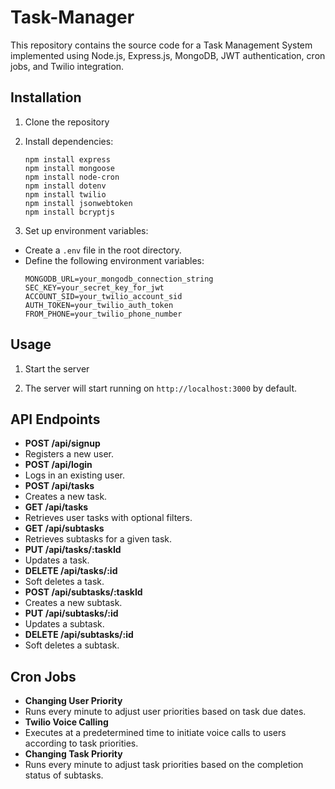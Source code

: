 # Task-Manager

This repository contains the source code for a Task Management System implemented using Node.js, Express.js, MongoDB, JWT authentication, cron jobs, and Twilio integration.

## Installation

1. Clone the repository

2. Install dependencies:
   ```
   npm install express
   npm install mongoose
   npm install node-cron
   npm install dotenv
   npm install twilio
   npm install jsonwebtoken
   npm install bcryptjs
   ```

3. Set up environment variables:
- Create a `.env` file in the root directory.
- Define the following environment variables:
  ```
  MONGODB_URL=your_mongodb_connection_string
  SEC_KEY=your_secret_key_for_jwt
  ACCOUNT_SID=your_twilio_account_sid
  AUTH_TOKEN=your_twilio_auth_token
  FROM_PHONE=your_twilio_phone_number
  ```

## Usage

1. Start the server

2. The server will start running on `http://localhost:3000` by default.

## API Endpoints

- **POST /api/signup**
- Registers a new user.
- **POST /api/login**
- Logs in an existing user.
- **POST /api/tasks**
- Creates a new task.
- **GET /api/tasks**
- Retrieves user tasks with optional filters.
- **GET /api/subtasks**
- Retrieves subtasks for a given task.
- **PUT /api/tasks/:taskId**
- Updates a task.
- **DELETE /api/tasks/:id**
- Soft deletes a task.
- **POST /api/subtasks/:taskId**
- Creates a new subtask.
- **PUT /api/subtasks/:id**
- Updates a subtask.
- **DELETE /api/subtasks/:id**
- Soft deletes a subtask.

## Cron Jobs

- **Changing User Priority**
- Runs every minute to adjust user priorities based on task due dates.
- **Twilio Voice Calling**
- Executes at a predetermined time to initiate voice calls to users according to task priorities.
- **Changing Task Priority**
- Runs every minute to adjust task priorities based on the completion status of subtasks.

